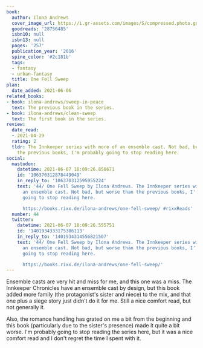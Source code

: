 ```yaml
---
book:
  author: Ilona Andrews
  cover_image_url: https://i.gr-assets.com/images/S/compressed.photo.goodreads.com/books/1478112786l/28756485._SY475_.jpg
  goodreads: '28756485'
  isbn10: null
  isbn13: null
  pages: '257'
  publication_year: '2016'
  spine_color: '#2c181b'
  tags:
  - fantasy
  - urban-fantasy
  title: One Fell Sweep
plan:
  date_added: 2021-06-06
related_books:
- book: ilona-andrews/sweep-in-peace
  text: The previous book in the series.
- book: ilona-andrews/clean-sweep
  text: The first book in the series.
review:
  date_read:
  - 2021-04-29
  rating: 2
  tldr: The Innkeeper series with more of an ensemble cast. Not bad, but worse than
    the previous books, I'm probably going to stop reading here.
social:
  mastodon:
    datetime: 2021-06-07 18:09:26.850671
    id: '106370312878449049'
    in_reply_to: '106370312595955224'
    text: '44/ One Fell Sweep by Ilona Andrews. The Innkeeper series with more of
      an ensemble cast. Not bad, but worse than the previous books, I''m probably
      going to stop reading here.

      https://books.rixx.de/ilona-andrews/one-fell-sweep/ #rixxReads'
  number: 44
  twitter:
    datetime: 2021-06-07 18:09:26.555751
    id: '1401934333175386113'
    in_reply_to: '1401934314556821507'
    text: '44/ One Fell Sweep by Ilona Andrews. The Innkeeper series with more of
      an ensemble cast. Not bad, but worse than the previous books, I''m probably
      going to stop reading here.

      https://books.rixx.de/ilona-andrews/one-fell-sweep/'
---
```


Ensemble casts are very hit and miss for me, and this one was a miss. The Innkeeper Chronicles have an ensemble cast by
design, but this book added more family (the protagonist's sister and niece) to the mix, and that one plus a siege story
just didn't do it for me. Still a nice comfort read, but not generally it.

Also, the romance handling has grated on me a bit from the beginning and this book (particularly due to the sister's
presence) made it quite a bit worse. I'm probably going to stop reading the series here, but it was a nice comfort read
and I don't regret the time I spent with it.

